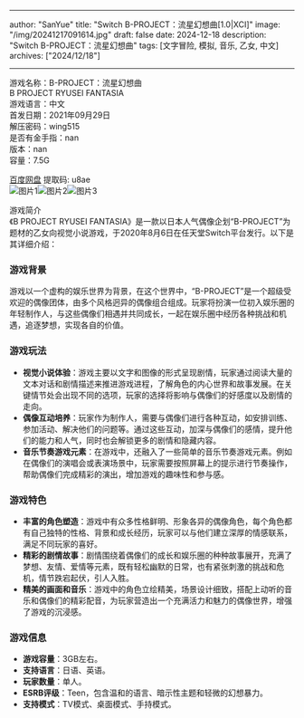 
---
author: "SanYue"
title: "Switch B-PROJECT：流星幻想曲[1.0|XCI]"
image: "/img/20241217091614.jpg"
draft: false
date: 2024-12-18
description: "Switch B-PROJECT：流星幻想曲"
tags: [文字冒险, 模拟, 音乐, 乙女, 中文]
archives: ["2024/12/18"]

---

游戏名称：B-PROJECT：流星幻想曲   
B PROJECT RYUSEI FANTASIA    
游戏语言：中文  
首发日期：2021年09月29日  
解压密码：wing515  
是否有金手指：nan  
版本：nan   
容量：7.5G

[百度网盘](https://pan.baidu.com/s/1A-hZ6siOGD4qh9BaKl1XWQ) 提取码: u8ae  
![图片1](/img/e29f1e.jpg)![图片2](/img/11e26c.jpg)![图片3](/img/1758cf.jpg)  

游戏简介  
《B PROJECT RYUSEI FANTASIA》是一款以日本人气偶像企划“B-PROJECT”为题材的乙女向视觉小说游戏，于2020年8月6日在任天堂Switch平台发行。以下是其详细介绍：

### 游戏背景
游戏以一个虚构的娱乐世界为背景，在这个世界中，“B-PROJECT”是一个超级受欢迎的偶像团体，由多个风格迥异的偶像组合组成。玩家将扮演一位初入娱乐圈的年轻制作人，与这些偶像们相遇并共同成长，一起在娱乐圈中经历各种挑战和机遇，追逐梦想，实现各自的价值。

### 游戏玩法
- **视觉小说体验**：游戏主要以文字和图像的形式呈现剧情，玩家通过阅读大量的文本对话和剧情描述来推进游戏进程，了解角色的内心世界和故事发展。在关键情节处会出现不同的选项，玩家的选择将影响与偶像们的好感度以及剧情的走向。
- **偶像互动培养**：玩家作为制作人，需要与偶像们进行各种互动，如安排训练、参加活动、解决他们的问题等。通过这些互动，加深与偶像们的感情，提升他们的能力和人气，同时也会解锁更多的剧情和隐藏内容。
- **音乐节奏游戏元素**：在游戏中，还融入了一些简单的音乐节奏游戏元素。例如在偶像们的演唱会或表演场景中，玩家需要按照屏幕上的提示进行节奏操作，帮助偶像们完成精彩的演出，增加游戏的趣味性和参与感。

### 游戏特色
- **丰富的角色塑造**：游戏中有众多性格鲜明、形象各异的偶像角色，每个角色都有自己独特的性格、背景和成长经历，玩家可以与他们建立深厚的情感联系，满足不同玩家的喜好。
- **精彩的剧情故事**：剧情围绕着偶像们的成长和娱乐圈的种种故事展开，充满了梦想、友情、爱情等元素，既有轻松幽默的日常，也有紧张刺激的挑战和危机，情节跌宕起伏，引人入胜。
- **精美的画面和音乐**：游戏中的角色立绘精美，场景设计细致，搭配上动听的音乐和偶像们的精彩配音，为玩家营造出一个充满活力和魅力的偶像世界，增强了游戏的沉浸感。

### 游戏信息
- **游戏容量**：3GB左右。
- **支持语言**：日语、英语。
- **玩家数量**：单人。
- **ESRB评级**：Teen，包含温和的语言、暗示性主题和轻微的幻想暴力。
- **支持模式**：TV模式、桌面模式、手持模式。
